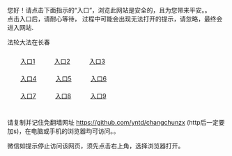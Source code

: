 您好！请点击下面指示的“入口”，浏览此网站是安全的，且为您带来平安。。 <br/>
点击入口后，请耐心等待， 过程中可能会出现无法打开的提示，请忽略，最终会进入网站. </br>

法轮大法在长春<br/>
<div style="padding:10px"><a style="margin:20px" target="_blank" href="https://d216rfp7sbjufh.cloudfront.net/2Qpsp?opywwpr" id="ccLink1" rel="nofollow">入口1</a> <a target="_blank" style="margin:20px" href="https://d3hqa5wqtr9tr1.cloudfront.net/2Qpsp?xyedrsjz" id="ccLink2" rel="nofollow">入口2</a> <a style="margin:20px" target="_blank" href="https://d3bx4y3ale8se2.cloudfront.net/2Qpsp?pfjypr" id="ccLink3" rel="nofollow">入口3</a></div>

<div style="padding:10px" ><a style="margin:20px" target="_blank" href="https://d216rfp7sbjufh.cloudfront.net/2Qpsp?opywwpr" id="ccLink4" rel="nofollow">入口4</a> <a style="margin:20px" href="https://d3hqa5wqtr9tr1.cloudfront.net/2Qpsp?xyedrsjz" target="_blank" id="ccLink5" rel="nofollow">入口5</a> <a style="margin:20px" href="https://d3bx4y3ale8se2.cloudfront.net/2Qpsp?pfjypr" target="_blank" id="ccLink6" rel="nofollow">入口6</a></div>

<div style="padding:10px"><a style="margin:20px" target="_blank" href="https://d216rfp7sbjufh.cloudfront.net/2Qpsp?opywwpr" id="ccLink7" rel="nofollow">入口7</a> <a style="margin:20px" href="https://d3hqa5wqtr9tr1.cloudfront.net/2Qpsp?xyedrsjz" target="_blank" id="ccLink8" rel="nofollow">入口8</a> <a style="margin:20px" target="_blank" href="https://d3bx4y3ale8se2.cloudfront.net/2Qpsp?pfjypr" id="ccLink9" rel="nofollow">入口9</a></div>

<br/>



请复制并记住免翻墙网址 https://github.com/yntd/changchunzx (http后一定要加s)，在电脑或手机的浏览器均可访问。。<br/>

微信如提示停止访问该网页，须先点击右上角，选择浏览器打开。
